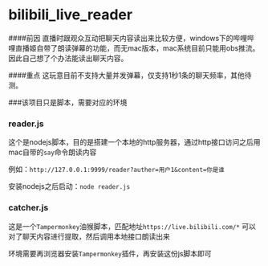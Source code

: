 # bilibili_live_reader

####前因
直播时跟观众互动把聊天内容读出来比较方便，windows下的哔哩哔哩直播姬自带了朗读弹幕的功能，而无mac版本，mac系统目前只能用obs推流。
因此自己想了个办法能读出聊天内容。

####重点
这玩意目前不支持大量并发弹幕，仅支持1秒1条的聊天频率，其他待测。

###该项目只是脚本，需要对应的环境

### reader.js

这个是nodejs脚本，目的是搭建一个本地的http服务器，通过http接口访问之后用mac自带的```say```命令朗读内容

例如：```http://127.0.0.1:9999/reader?auther=用户1&content=你是谁```

安装nodejs之后启动：```node reader.js```

### catcher.js
这是一个```Tampermonkey```油猴脚本，匹配地址```https://live.bilibili.com/*```
可以对了聊天内容进行提取，然后调用本地接口朗读出来

环境需要再浏览器安装```Tampermonkey```插件，再安装这份js脚本即可


